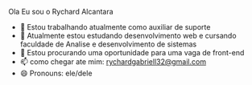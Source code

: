 Ola Eu sou o Rychard Alcantara


- 🔭 Estou trabalhando atualmente como auxiliar de suporte 
- 🌱 Atualmente estou estudando desenvolvimento web e cursando faculdade de Analise e desenvolvimento de sistemas
- 👯 Estou procurando uma oportunidade para uma vaga de front-end
- 📫 como chegar ate mim: rychardgabriell32@gmail.com
- 😄 Pronouns: ele/dele

